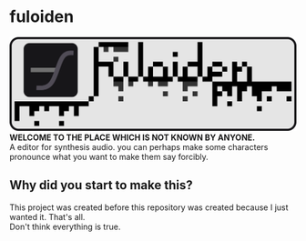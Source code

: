 # fuloiden
![Fuloiden_with_Icon](fuloiden.png)
**WELCOME TO THE PLACE WHICH IS NOT KNOWN BY ANYONE.**  
A editor for synthesis audio. you can perhaps make some characters pronounce what you want to make them say forcibly.
## Why did you start to make this?
This project was created before this repository was created because I just wanted it. That's all.  
Don't think everything is true.
